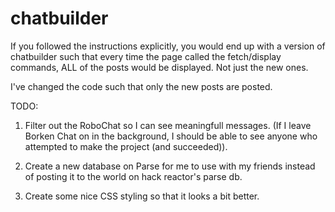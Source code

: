 # chatbuilder

If you followed the instructions explicitly, you would end up with a version of chatbuilder such that 
every time the page called the fetch/display commands, ALL of the posts would be displayed. Not just
the new ones.

I've changed the code such that only the new posts are posted.

TODO: 
1. Filter out the RoboChat so I can see meaningfull messages. (If I leave Borken Chat on in the background,
I should be able to see anyone who attempted to make the project (and succeeded)).

2. Create a new database on Parse for me to use with my friends instead of posting it to the world on
hack reactor's parse db.

3. Create some nice CSS styling so that it looks a bit better.
